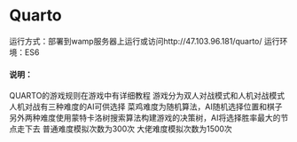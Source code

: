 # Quarto

运行方式：部署到wamp服务器上运行或访问http://47.103.96.181/quarto/
运行环境：ES6

#### 说明：

QUARTO的游戏规则在游戏中有详细教程
游戏分为双人对战模式和人机对战模式
人机对战有三种难度的AI可供选择
菜鸡难度为随机算法，AI随机选择位置和棋子
另外两种难度使用蒙特卡洛树搜索算法构建游戏的决策树，AI将选择胜率最大的节点走下去
普通难度模拟次数为300次
大佬难度模拟次数为1500次